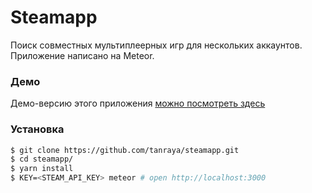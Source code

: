 # Steamapp

Поиск совместных мультиплеерных игр для нескольких аккаунтов.
Приложение написано на Meteor.

### Демо

Демо-версию этого приложения [можно посмотреть здесь](http://steamapp.eu.meteorapp.com/)

### Установка

```bash
$ git clone https://github.com/tanraya/steamapp.git
$ cd steamapp/
$ yarn install
$ KEY=<STEAM_API_KEY> meteor # open http://localhost:3000
```


